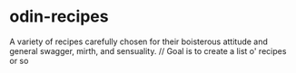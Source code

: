 # odin-recipes
A variety of recipes carefully chosen for their boisterous attitude and general swagger, mirth, and sensuality.
// Goal is to create a list o' recipes or so